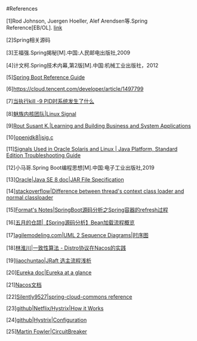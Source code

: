 #References

[1]Rod Johnson, Juergen Hoeller, Alef Arendsen等.Spring Reference[EB/OL]. [link](http://docs.spring.io/spring/docs/4.2.7.RELEASE/spring-framework-reference/htmlsingle/)

[2]Spring相关源码

[3]王福强.Spring揭秘[M].中国:人民邮电出版社,2009

[4]计文柯.Spring技术内幕,第2版[M].中国:机械工业出版社，2012

[5][Spring Boot Reference Guide](https://docs.spring.io/spring-boot/docs/2.1.14.RELEASE/reference/htmlsingle)

[6]https://cloud.tencent.com/developer/article/1497799

[7][当执行kill -9 PID时系统发生了什么](http://zyearn.github.io/blog/2015/03/22/what-happens-when-you-kill-a-process/)

[8][魅族内核团队|Linux Signal](http://kernel.meizu.com/linux-signal.html)

[9][Rout Susant K.|Learning and Building Business and System Applications][Links: Learning and Building Business and System Applications]

[10][openjdk8|jsig.c](http://hg.openjdk.java.net/jdk8u/jdk8u/hotspot/file/tip/src/os/bsd/vm/jsig.c)

[11][Signals Used in Oracle Solaris and Linux | Java Platform, Standard Edition Troubleshooting Guide](https://docs.oracle.com/javase/8/docs/technotes/guides/troubleshoot/signals006.html#sthref55)

[12]小马哥.Spring Boot编程思想[M].中国:电子工业出版社,2019

[13][Oracle|Java SE 8 doc|JAR File Specification](https://docs.oracle.com/javase/8/docs/technotes/guides/jar/jar.html)

[14][stackoverflow|Difference between thread's context class loader and normal classloader](https://stackoverflow.com/questions/1771679/difference-between-threads-context-class-loader-and-normal-classloader)

[15][Format's Notes|SpringBoot源码分析之Spring容器的refresh过程](http://fangjian0423.github.io/2017/05/10/springboot-context-refresh/)

[16][五月的仓颉|【Spring源码分析】Bean加载流程概览](https://www.cnblogs.com/xrq730/p/6285358.html)

[17][agilemodeling.com|UML 2 Sequence Diagrams|时序图](http://www.agilemodeling.com/artifacts/sequenceDiagram.htm)

[18][林淮川|一致性算法 - Distro协议在Nacos的实践](https://cloud.tencent.com/developer/article/1697338)

[19][liaochuntao|JRaft 选主流程浅析](https://www.liaochuntao.cn/2019/09/18/java-web-56/)

[20][Eureka doc|Eureka at a glance](https://github.com/Netflix/eureka/wiki/Eureka-at-a-glance)

[21][Nacos文档](https://nacos.io/zh-cn/docs/what-is-nacos.html)

[22][Silently9527|spring-cloud-commons reference](https://www.jianshu.com/p/a8b255c9feae)

[23][github|Netflix/Hystrix|How it Works](https://github.com/Netflix/Hystrix/wiki/How-it-Works#flow2)

[24][github|Hystrix|Configuration](https://github.com/Netflix/Hystrix/wiki/Configuration)

[25][Martin Fowler|CircuitBreaker](https://martinfowler.com/bliki/CircuitBreaker.html)

[Links: Learning and Building Business and System Applications]: https://books.google.com/books?id=t0JsyboZjP0C&pg=PA236&lpg=PA236&dq=sigaddset(%26t-%3Epending.signal,+SIGKILL)&source=bl&ots=WdECa1xSGp&sig=ACfU3U2lxZGJHDp4gBoZBrdI-tke51T35g&hl=zh-CN&sa=X&ved=2ahUKEwj6jIjPzaLqAhXCaN4KHRBZCfkQ6AEwAHoECAoQAQ#v=onepage&q&f=false